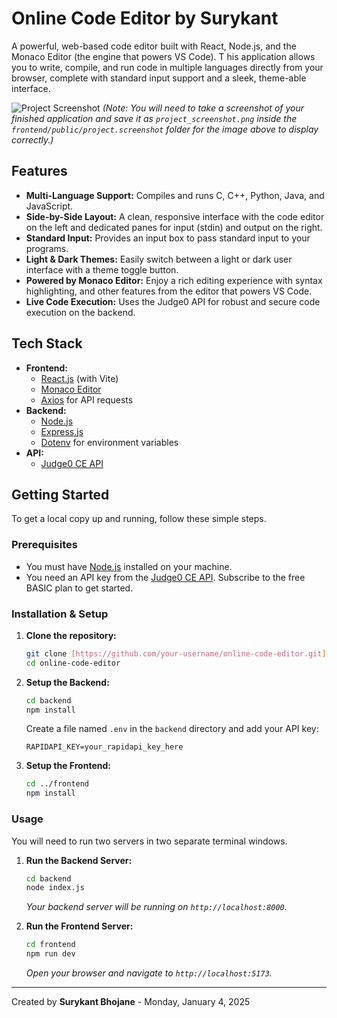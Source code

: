 # Online Code Editor by Surykant

A powerful, web-based code editor built with React, Node.js, and the Monaco Editor (the engine that powers VS Code). T
his application allows you to write, compile, and run code in multiple languages directly from your browser, complete with standard input support and a sleek, theme-able interface.

![Project Screenshot](./frontend/public/project_screenshot/project_screenshot.png)
*(Note: You will need to take a screenshot of your finished application and save it as `project_screenshot.png` 
inside the `frontend/public/project.screenshot` folder for the image above to display correctly.)*

## Features

- **Multi-Language Support:** Compiles and runs C, C++, Python, Java, and JavaScript.
- **Side-by-Side Layout:** A clean, responsive interface with the code editor on the left and dedicated panes for input (stdin) and output on the right.
- **Standard Input:** Provides an input box to pass standard input to your programs.
- **Light & Dark Themes:** Easily switch between a light or dark user interface with a theme toggle button.
- **Powered by Monaco Editor:** Enjoy a rich editing experience with syntax highlighting, and other features from the editor that powers VS Code.
- **Live Code Execution:** Uses the Judge0 API for robust and secure code execution on the backend.

## Tech Stack

- **Frontend:**
  - [React.js](https://reactjs.org/) (with Vite)
  - [Monaco Editor](https://microsoft.github.io/monaco-editor/)
  - [Axios](https://axios-http.com/) for API requests
- **Backend:**
  - [Node.js](https://nodejs.org/)
  - [Express.js](https://expressjs.com/)
  - [Dotenv](https://www.npmjs.com/package/dotenv) for environment variables
- **API:**
  - [Judge0 CE API](https://rapidapi.com/judge0-official/api/judge0-ce)

## Getting Started

To get a local copy up and running, follow these simple steps.

### Prerequisites

- You must have [Node.js](https://nodejs.org/) installed on your machine.
- You need an API key from the [Judge0 CE API](https://rapidapi.com/judge0-official/api/judge0-ce). Subscribe to the free BASIC plan to get started.

### Installation & Setup

1.  **Clone the repository:**
    ```sh
    git clone [https://github.com/your-username/online-code-editor.git](https://github.com/your-username/online-code-editor.git)
    cd online-code-editor
    ```

2.  **Setup the Backend:**
    ```sh
    cd backend
    npm install
    ```
    Create a file named `.env` in the `backend` directory and add your API key:
    ```
    RAPIDAPI_KEY=your_rapidapi_key_here
    ```

3.  **Setup the Frontend:**
    ```sh
    cd ../frontend
    npm install
    ```

### Usage

You will need to run two servers in two separate terminal windows.

1.  **Run the Backend Server:**
    ```sh
    cd backend
    node index.js
    ```
    *Your backend server will be running on `http://localhost:8000`.*

2.  **Run the Frontend Server:**
    ```sh
    cd frontend
    npm run dev
    ```
    *Open your browser and navigate to `http://localhost:5173`.*

---

Created by **Surykant Bhojane** - Monday, January 4, 2025

